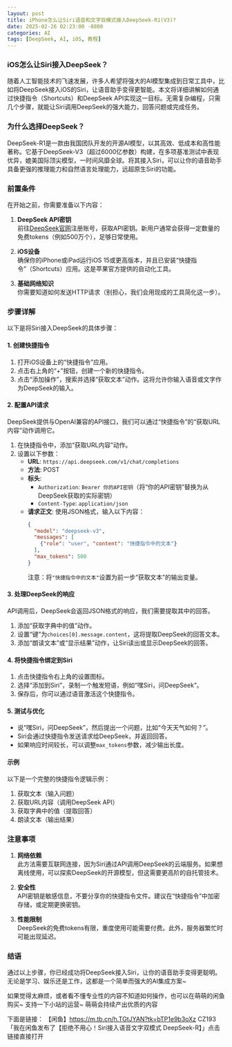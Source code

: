 ```yaml
---
layout: post
title: iPhone怎么让Siri语音和文字双模式接入DeepSeek-R1(V3)?
date: 2025-02-26 02:23:00 -0800
categories: AI
tags: [DeepSeek, AI, iOS, 教程]
---
```


### iOS怎么让Siri接入DeepSeek？

随着人工智能技术的飞速发展，许多人希望将强大的AI模型集成到日常工具中，比如将DeepSeek接入iOS的Siri，让语音助手变得更智能。本文将详细讲解如何通过快捷指令（Shortcuts）和DeepSeek API实现这一目标。无需复杂编程，只需几个步骤，就能让Siri调用DeepSeek的强大能力，回答问题或完成任务。

### 为什么选择DeepSeek？

DeepSeek-R1是一款由我国团队开发的开源AI模型，以其高效、低成本和高性能著称。它基于DeepSeek-V3（超过6000亿参数）构建，在多项基准测试中表现优异，媲美国际顶尖模型，一时间风靡全球。将其接入Siri，可以让你的语音助手具备更强的推理能力和自然语言处理能力，远超原生Siri的功能。

### 前置条件

在开始之前，你需要准备以下内容：

1. **DeepSeek API密钥**  
   前往[DeepSeek官网](https://www.deepseek.com/)注册账号，获取API密钥。新用户通常会获得一定数量的免费tokens（例如500万个），足够日常使用。

2. **iOS设备**  
   确保你的iPhone或iPad运行iOS 15或更高版本，并且已安装“快捷指令”（Shortcuts）应用。这是苹果官方提供的自动化工具。

3. **基础网络知识**  
   你需要知道如何发送HTTP请求（别担心，我们会用现成的工具简化这一步）。

### 步骤详解

以下是将Siri接入DeepSeek的具体步骤：

#### 1. 创建快捷指令

1. 打开iOS设备上的“快捷指令”应用。
2. 点击右上角的“+”按钮，创建一个新的快捷指令。
3. 点击“添加操作”，搜索并选择“获取文本”动作。这将允许你输入语音或文字作为DeepSeek的输入。

#### 2. 配置API请求

DeepSeek提供与OpenAI兼容的API接口，我们可以通过“快捷指令”的“获取URL内容”动作调用它。

1. 在快捷指令中，添加“获取URL内容”动作。
2. 设置以下参数：
   - **URL**: `https://api.deepseek.com/v1/chat/completions`
   - **方法**: POST
   - **标头**:
     - `Authorization`: `Bearer 你的API密钥`（将“你的API密钥”替换为从DeepSeek获取的实际密钥）
     - `Content-Type`: `application/json`
   - **请求正文**: 使用JSON格式，输入以下内容：
     ```json
     {
       "model": "deepseek-v3",
       "messages": [
         {"role": "user", "content": "快捷指令中的文本"}
       ],
       "max_tokens": 500
     }
     ```
     注意：将`"快捷指令中的文本"`设置为前一步“获取文本”的输出变量。

#### 3. 处理DeepSeek的响应

API调用后，DeepSeek会返回JSON格式的响应，我们需要提取其中的回答。

1. 添加“获取字典中的值”动作。
2. 设置“键”为`choices[0].message.content`，这将提取DeepSeek的回答文本。
3. 添加“朗读文本”或“显示结果”动作，让Siri读出或显示DeepSeek的回答。

#### 4. 将快捷指令绑定到Siri

1. 点击快捷指令右上角的设置图标。
2. 选择“添加到Siri”，录制一个触发短语，例如“嘿Siri，问DeepSeek”。
3. 保存后，你可以通过语音激活这个快捷指令。

#### 5. 测试与优化

- 说“嘿Siri，问DeepSeek”，然后提出一个问题，比如“今天天气如何？”。
- Siri会通过快捷指令发送请求给DeepSeek，并返回回答。
- 如果响应时间较长，可以调整`max_tokens`参数，减少输出长度。

#### 示例

以下是一个完整的快捷指令逻辑示例：

1. 获取文本（输入问题）
2. 获取URL内容（调用DeepSeek API）
3. 获取字典中的值（提取回答）
4. 朗读文本（输出结果）

### 注意事项

1. **网络依赖**  
   此方法需要互联网连接，因为Siri通过API调用DeepSeek的云端服务。如果想离线使用，可以探索DeepSeek的开源模型，但这需要更高阶的自托管技术。

2. **安全性**  
   API密钥是敏感信息，不要分享你的快捷指令文件。建议在“快捷指令”中加密存储，或定期更换密钥。

3. **性能限制**  
   DeepSeek的免费tokens有限，重度使用可能需要付费。此外，服务器繁忙时可能出现延迟。

### 结语

通过以上步骤，你已经成功将DeepSeek接入Siri，让你的语音助手变得更聪明。无论是学习、娱乐还是工作，这都是一个简单而强大的AI集成方案~

如果觉得太麻烦，或者看不懂专业性的内容不知道如何操作，也可以在萌萌的闲鱼购买~ 支持一下小站的运营~ 萌萌会持续产出优质的内容

下面是链接：
【闲鱼】https://m.tb.cn/h.TGtJYAN?tk=bTP1e9b3oXz CZ193 「我在闲鱼发布了【拒绝不用心！Siri接入语音文字双模式 DeepSeek-R】」点击链接直接打开
